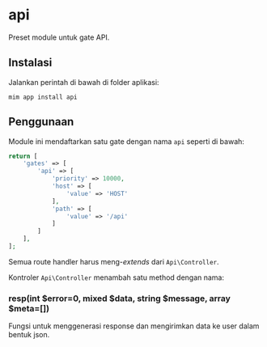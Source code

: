 # api

Preset module untuk gate API.

## Instalasi

Jalankan perintah di bawah di folder aplikasi:

```
mim app install api
```

## Penggunaan

Module ini mendaftarkan satu gate dengan nama `api` seperti di bawah:

```php
return [
    'gates' => [
        'api' => [
            'priority' => 10000,
            'host' => [
                'value' => 'HOST'
            ],
            'path' => [
                'value' => '/api'
            ]
        ]
    ],
];
```

Semua route handler harus meng-*extends* dari `Api\Controller`.

Kontroler `Api\Controller` menambah satu method dengan nama:

### resp(int $error=0, mixed $data, string $message, array $meta=[])

Fungsi untuk menggenerasi response dan mengirimkan data ke user dalam bentuk
json.